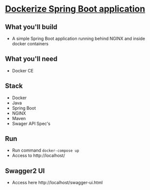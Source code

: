 # [Dockerize Spring Boot application](https://hellokoding.com/docker-compose-with-spring-boot-nginx/)

## What you'll build
- A simple Spring Boot application running behind NGINX and inside docker containers 

## What you'll need
- Docker CE

## Stack
- Docker
- Java
- Spring Boot
- NGINX
- Maven
- Swager API Spec's

## Run
- Run command `docker-compose up`
- Access to http://localhost/

## Swagger2 UI
- Access here http://localhost/swagger-ui.html

